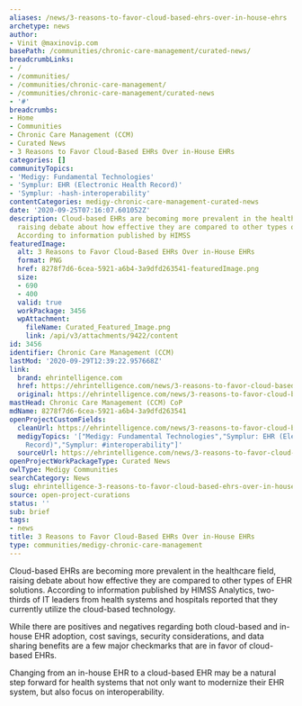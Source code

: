 ```yaml
---
aliases: /news/3-reasons-to-favor-cloud-based-ehrs-over-in-house-ehrs
archetype: news
author:
- Vinit @maxinovip.com
basePath: /communities/chronic-care-management/curated-news/
breadcrumbLinks:
- /
- /communities/
- /communities/chronic-care-management/
- /communities/chronic-care-management/curated-news
- '#'
breadcrumbs:
- Home
- Communities
- Chronic Care Management (CCM)
- Curated News
- 3 Reasons to Favor Cloud-Based EHRs Over in-House EHRs
categories: []
communityTopics:
- 'Medigy: Fundamental Technologies'
- 'Symplur: EHR (Electronic Health Record)'
- 'Symplur: -hash-interoperability'
contentCategories: medigy-chronic-care-management-curated-news
date: '2020-09-25T07:16:07.601052Z'
description: Cloud-based EHRs are becoming more prevalent in the healthcare field,
  raising debate about how effective they are compared to other types of EHR solutions.
  According to information published by HIMSS
featuredImage:
  alt: 3 Reasons to Favor Cloud-Based EHRs Over in-House EHRs
  format: PNG
  href: 8278f7d6-6cea-5921-a6b4-3a9dfd263541-featuredImage.png
  size:
  - 690
  - 400
  valid: true
  workPackage: 3456
  wpAttachment:
    fileName: Curated_Featured_Image.png
    link: /api/v3/attachments/9422/content
id: 3456
identifier: Chronic Care Management (CCM)
lastMod: '2020-09-29T12:39:22.957668Z'
link:
  brand: ehrintelligence.com
  href: https://ehrintelligence.com/news/3-reasons-to-favor-cloud-based-ehrs-over-in-house-ehrs
  original: https://ehrintelligence.com/news/3-reasons-to-favor-cloud-based-ehrs-over-in-house-ehrs
mastHead: Chronic Care Management (CCM) CoP
mdName: 8278f7d6-6cea-5921-a6b4-3a9dfd263541
openProjectCustomFields:
  cleanUrl: https://ehrintelligence.com/news/3-reasons-to-favor-cloud-based-ehrs-over-in-house-ehrs
  medigyTopics: '["Medigy: Fundamental Technologies","Symplur: EHR (Electronic Health
    Record)","Symplur: #interoperability"]'
  sourceUrl: https://ehrintelligence.com/news/3-reasons-to-favor-cloud-based-ehrs-over-in-house-ehrs
openProjectWorkPackageType: Curated News
owlType: Medigy Communities
searchCategory: News
slug: ehrintelligence-3-reasons-to-favor-cloud-based-ehrs-over-in-house-ehrs
source: open-project-curations
status: ''
sub: brief
tags:
- news
title: 3 Reasons to Favor Cloud-Based EHRs Over in-House EHRs
type: communities/medigy-chronic-care-management
---
```


<p>Cloud-based EHRs are becoming more prevalent in the healthcare field, raising debate about how effective they are compared to other types of EHR solutions. According to&nbsp;information&nbsp;published by HIMSS Analytics, two-thirds of IT leaders from health systems and hospitals reported that they currently utilize the cloud-based technology.</p><p>While there are positives and negatives regarding both cloud-based and in-house EHR adoption, cost savings, security considerations, and data sharing benefits are a few major checkmarks that are in favor of cloud-based EHRs.</p><p>Changing from an in-house EHR to a cloud-based EHR may be a natural step forward for health systems that not only want to modernize their EHR system, but also focus on interoperability.</p>